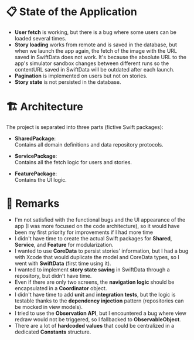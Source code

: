 # 📋 State of the Application

- **User fetch** is working, but there is a bug where some users can be loaded several times.
- **Story loading** works from remote and is saved in the database, but when we launch the app again, the fetch of the image with the URL saved in SwiftData does not work. It's because the absolute URL to the app's simulator sandbox changes between different runs so the contentURL saved in SwiftData will be outdated after each launch.
- **Pagination** is implemented on users but not on stories.
- **Story state** is not persisted in the database.

# 🏗️ Architecture

The project is separated into three parts (fictive Swift packages):

- **SharedPackage**:  
  Contains all domain definitions and data repository protocols.
  
- **ServicePackage**:  
  Contains all the fetch logic for users and stories.
  
- **FeaturePackage**:  
  Contains the UI logic.

# 💬 Remarks

- I'm not satisfied with the functional bugs and the UI appearance of the app (I was more focused on the code architecture), so it would have been my first priority for improvements if I had more time
- I didn't have time to create the actual Swift packages for **Shared**, **Service**, and **Feature** for modularization.
- I wanted to use **CoreData** to persist stories' information, but I had a bug with Xcode that would duplicate the model and CoreData types, so I went with **SwiftData** (first time using it).
- I wanted to implement **story state saving** in SwiftData through a repository, but didn't have time.
- Even if there are only two screens, the **navigation logic** should be encapsulated in a **Coordinator** object.
- I didn't have time to add **unit** and **integration tests**, but the logic is testable thanks to the **dependency injection** pattern (repositories can be mocked in view models).
- I tried to use the **Observation API**, but I encountered a bug where view redraw would not be triggered, so I fallbacked to **ObservableObject**.
- There are a lot of **hardcoded values** that could be centralized in a dedicated **Constants** structure.
